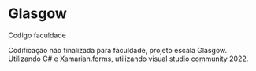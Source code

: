 # Glasgow
Codigo faculdade 

Codificação não finalizada para faculdade, projeto escala Glasgow. Utilizando C# e Xamarian.forms, utilizando visual studio community 2022.

